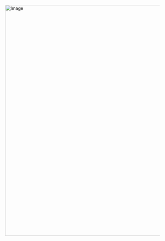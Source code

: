 <img width="752" alt="Image" src="https://github.com/user-attachments/assets/7d40c9ea-9135-47d5-8e3a-6da38a635fb8" />
